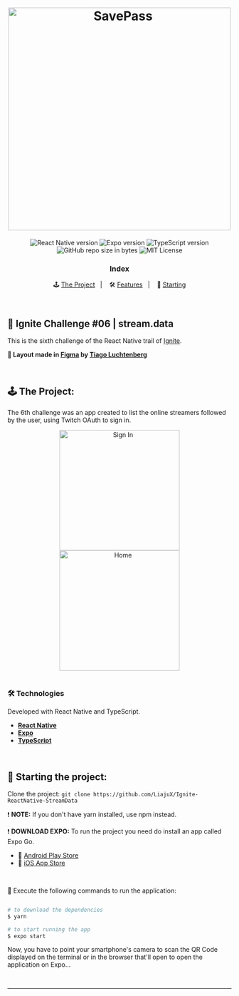 <h1 align="center">
  <img src="https://user-images.githubusercontent.com/53796370/128650413-fc983e76-a458-463b-9ecc-c17fed5d7a07.png" alt="SavePass" width="500px">
</h1>

<p align="center">  
  <img alt="React Native version" src="https://img.shields.io/badge/React_Native-v0.63.4-60dafb?style=flat&logoColor=60dafb&logo=react">
  
  <img alt="Expo version" src="https://img.shields.io/badge/Expo-v42.0.0-blue?style=flat&logo=expo">

  <img alt="TypeScript version" src="https://img.shields.io/badge/TypeScript-v4.0.0-007acc?style=flat&logoColor=007acc&logo=typescript">

  <br>
  
  <img alt="GitHub repo size in bytes" src="https://img.shields.io/github/repo-size/LiajuX/Ignite-ReactNative-StreamData?color=green">
    
  <img alt="MIT License" src="https://img.shields.io/github/license/LiajuX/Ignite-ReactNative-StreamData">
</p>

<h3 align="center">
  Index
</h3>

<p align="center">
  🕹 <a href="#%EF%B8%8F-the-project">The Project</a>&nbsp;&nbsp;&nbsp;|&nbsp;&nbsp;&nbsp;
  🛠 <a href="#-technologies">Features</a>&nbsp;&nbsp;&nbsp;|&nbsp;&nbsp;&nbsp;
  🏁 <a href="#-starting-the-project">Starting</a>
</p>

<br>

## 🚀 Ignite Challenge #06 | stream.data   
This is the sixth challenge of the React Native trail of [Ignite](https://rocketseat.com.br/ignite).
<br>

**🎨  Layout made in [Figma](https://www.figma.com/) by [Tiago Luchtenberg](https://www.instagram.com/tiagoluchtenberg/)**<br>

<br> 

## 🕹  The Project:

The 6th challenge was an app created to list the online streamers followed by the user, using Twitch OAuth to sign in.
<br>
<div align="center">
  <img src="https://user-images.githubusercontent.com/53796370/128650229-00e6a513-3b60-4563-8349-7a94dee08a64.png" alt="Sign In" width="270px">
  <img src="https://user-images.githubusercontent.com/53796370/128650228-9c32d932-c6c4-4a08-9338-1ade654c6a87.png" alt="Home" width="270px">
</div>

<br>

### 🛠 Technologies
Developed with React Native and TypeScript.

- **[React Native](https://reactnative.dev/)**
- **[Expo](https://expo.io/)**
- **[TypeScript](https://www.typescriptlang.org/)**
<br>

## 🏁 Starting the project:

Clone the project: `git clone https://github.com/LiajuX/Ignite-ReactNative-StreamData`

❗ **NOTE:** If you don't have yarn installed, use npm instead.
<br>

❗ **DOWNLOAD EXPO:** To run the project you need do install an app called Expo Go.
<br>
- 🤖 [Android Play Store](https://play.google.com/store/apps/details?id=host.exp.exponent)
- 🍎 [iOS App Store](https://itunes.com/apps/exponent)

<br>

📱 Execute the following commands to run the application:

````zsh

# to download the dependencies
$ yarn

# to start running the app
$ expo start

````
Now, you have to point your smartphone's camera to scan the QR Code displayed on the terminal or in the browser that'll open to open the application on Expo...

<br>

---


